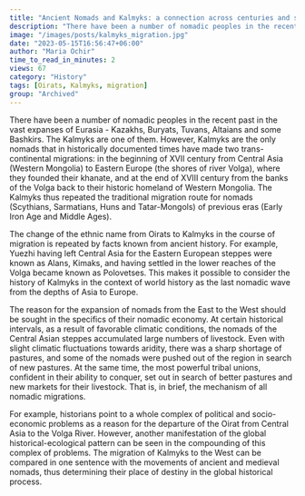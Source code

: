 ```yaml
---
title: "Ancient Nomads and Kalmyks: a connection across centuries and space"
description: "There have been a number of nomadic peoples in the recent past in the vast expanses of Eurasia - Kazakhs, Buryats, Tuvans, Altaians and some Bashkirs."
image: "/images/posts/kalmyks_migration.jpg"
date: "2023-05-15T16:56:47+06:00"
author: "Maria Ochir"
time_to_read_in_minutes: 2
views: 67
category: "History"
tags: [Oirats, Kalmyks, migration]
group: "Archived"
---
```

There have been a number of nomadic peoples in the recent past in the vast expanses of Eurasia - Kazakhs, Buryats, Tuvans, Altaians and some Bashkirs. The Kalmyks are one of them. However, Kalmyks are the only nomads that in historically documented times have made two trans-continental migrations: in the beginning of XVII century from Central Asia (Western Mongolia) to Eastern Europe (the shores of river Volga), where they founded their khanate, and at the end of XVIII century from the banks of the Volga back to their historic homeland of Western Mongolia. The Kalmyks thus repeated the traditional migration route for nomads (Scythians, Sarmatians, Huns and Tatar-Mongols) of previous eras (Early Iron Age and Middle Ages).

The change of the ethnic name from Oirats to Kalmyks in the course of migration is repeated by facts known from ancient history. For example, Yuezhi having left Central Asia for the Eastern European steppes were known as Alans, Kimaks, and having settled in the lower reaches of the Volga became known as Polovetses. This makes it possible to consider the history of Kalmyks in the context of world history as the last nomadic wave from the depths of Asia to Europe.

The reason for the expansion of nomads from the East to the West should be sought in the specifics of their nomadic economy.  At certain historical intervals, as a result of favorable climatic conditions, the nomads of the Central Asian steppes accumulated large numbers of livestock. Even with slight climatic fluctuations towards aridity, there was a sharp shortage of pastures, and some of the nomads were pushed out of the region in search of new pastures.  At the same time, the most powerful tribal unions, confident in their ability to conquer, set out in search of better pastures and new markets for their livestock. That is, in brief, the mechanism of all nomadic migrations.

For example, historians point to a whole complex of political and socio-economic problems as a reason for the departure of the Oirat from Central Asia to the Volga River. However, another manifestation of the global historical-ecological pattern can be seen in the compounding of this complex of problems.  The migration of Kalmyks to the West can be compared in one sentence with the movements of ancient and medieval nomads, thus determining their place of destiny in the global historical process.